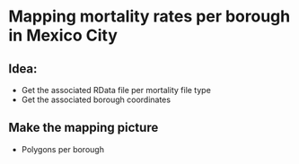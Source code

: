 # Mapping mortality rates per borough in Mexico City

## Idea:
- Get the associated RData file per mortality file type
- Get the associated borough coordinates

## Make the mapping picture
- Polygons per borough


